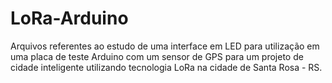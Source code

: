 # LoRa-Arduino

Arquivos referentes ao estudo de uma interface em LED para utilização em uma placa de teste Arduino com um sensor de GPS para um projeto de cidade inteligente utilizando tecnologia LoRa na cidade de Santa Rosa - RS.
